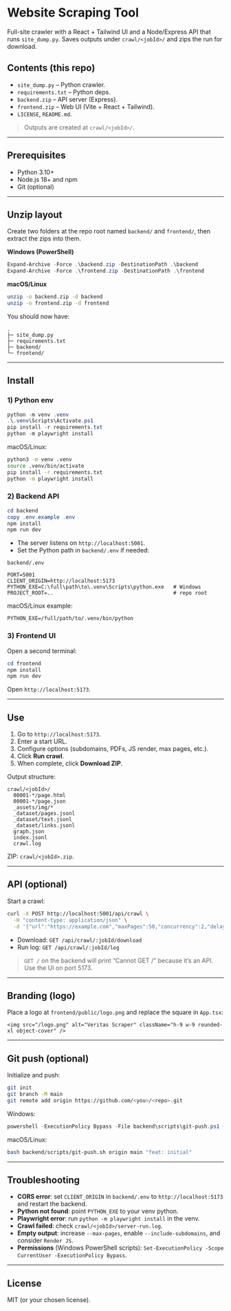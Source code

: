 # Website Scraping Tool

Full-site crawler with a React + Tailwind UI and a Node/Express API that runs `site_dump.py`. Saves outputs under `crawl/<jobId>/` and zips the run for download.

## Contents (this repo)

* `site_dump.py` – Python crawler.
* `requirements.txt` – Python deps.
* `backend.zip` – API server (Express).
* `frontend.zip` – Web UI (Vite + React + Tailwind).
* `LICENSE`, `README.md`.

> Outputs are created at `crawl/<jobId>/`.

---

## Prerequisites

* Python 3.10+
* Node.js 18+ and npm
* Git (optional)

---

## Unzip layout

Create two folders at the repo root named `backend/` and `frontend/`, then extract the zips into them.

**Windows (PowerShell)**

```powershell
Expand-Archive -Force .\backend.zip -DestinationPath .\backend
Expand-Archive -Force .\frontend.zip -DestinationPath .\frontend
```

**macOS/Linux**

```bash
unzip -o backend.zip -d backend
unzip -o frontend.zip -d frontend
```

You should now have:

```
.
├─ site_dump.py
├─ requirements.txt
├─ backend/
└─ frontend/
```

---

## Install

### 1) Python env

```powershell
python -m venv .venv
.\.venv\Scripts\Activate.ps1
pip install -r requirements.txt
python -m playwright install
```

macOS/Linux:

```bash
python3 -m venv .venv
source .venv/bin/activate
pip install -r requirements.txt
python -m playwright install
```

### 2) Backend API

```powershell
cd backend
copy .env.example .env
npm install
npm run dev
```

* The server listens on `http://localhost:5001`.
* Set the Python path in `backend/.env` if needed:

`backend/.env`

```
PORT=5001
CLIENT_ORIGIN=http://localhost:5173
PYTHON_EXE=C:\full\path\to\.venv\Scripts\python.exe   # Windows
PROJECT_ROOT=..                                       # repo root
```

macOS/Linux example:

```
PYTHON_EXE=/full/path/to/.venv/bin/python
```

### 3) Frontend UI

Open a second terminal:

```powershell
cd frontend
npm install
npm run dev
```

Open `http://localhost:5173`.

---

## Use

1. Go to `http://localhost:5173`.
2. Enter a start URL.
3. Configure options (subdomains, PDFs, JS render, max pages, etc.).
4. Click **Run crawl**.
5. When complete, click **Download ZIP**.

Output structure:

```
crawl/<jobId>/
  00001-*/page.html
  00001-*/page.json
  _assets/img/*
  _dataset/pages.jsonl
  _dataset/text.jsonl
  _dataset/links.jsonl
  graph.json
  index.jsonl
  crawl.log
```

ZIP: `crawl/<jobId>.zip`.

---

## API (optional)

Start a crawl:

```bash
curl -X POST http://localhost:5001/api/crawl \
  -H "content-type: application/json" \
  -d '{"url":"https://example.com","maxPages":50,"concurrency":2,"delayMs":250,"includeSubdomains":true,"ignoreRobots":true,"includePdfs":true,"dataset":true,"renderAll":false}'
```

* Download: `GET /api/crawl/:jobId/download`
* Run log: `GET /api/crawl/:jobId/log`

> `GET /` on the backend will print “Cannot GET /” because it’s an API. Use the UI on port 5173.

---

## Branding (logo)

Place a logo at `frontend/public/logo.png` and replace the square in `App.tsx`:

```tsx
<img src="/logo.png" alt="Veritas Scraper" className="h-9 w-9 rounded-xl object-cover" />
```

---

## Git push (optional)

Initialize and push:

```bash
git init
git branch -M main
git remote add origin https://github.com/<you>/<repo>.git
```

Windows:

```powershell
powershell -ExecutionPolicy Bypass -File backend\scripts\git-push.ps1 -remote origin -branch main -message "feat: initial"
```

macOS/Linux:

```bash
bash backend/scripts/git-push.sh origin main "feat: initial"
```

---

## Troubleshooting

* **CORS error**: set `CLIENT_ORIGIN` in `backend/.env` to `http://localhost:5173` and restart the backend.
* **Python not found**: point `PYTHON_EXE` to your venv python.
* **Playwright error**: run `python -m playwright install` in the venv.
* **Crawl failed**: check `crawl/<jobId>/server-run.log`.
* **Empty output**: increase `--max-pages`, enable `--include-subdomains`, and consider `Render JS`.
* **Permissions** (Windows PowerShell scripts):
  `Set-ExecutionPolicy -Scope CurrentUser -ExecutionPolicy Bypass`.

---

## License

MIT (or your chosen license).
